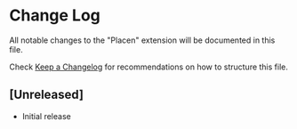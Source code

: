 # Change Log

All notable changes to the "Placen" extension will be documented in this file.

Check [Keep a Changelog](http://keepachangelog.com/) for recommendations on how to structure this file.

## [Unreleased]

- Initial release
